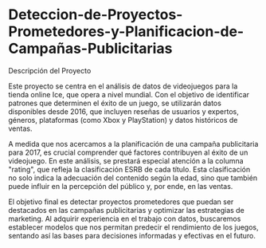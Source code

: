 # Deteccion-de-Proyectos-Prometedores-y-Planificacion-de-Campañas-Publicitarias

Descripción del Proyecto

Este proyecto se centra en el análisis de datos de videojuegos para la tienda online Ice, que opera a nivel mundial. Con el objetivo de identificar patrones que determinen el éxito de un juego, se utilizarán datos disponibles desde 2016, que incluyen reseñas de usuarios y expertos, géneros, plataformas (como Xbox y PlayStation) y datos históricos de ventas.

A medida que nos acercamos a la planificación de una campaña publicitaria para 2017, es crucial comprender qué factores contribuyen al éxito de un videojuego. En este análisis, se prestará especial atención a la columna "rating", que refleja la clasificación ESRB de cada título. Esta clasificación no solo indica la adecuación del contenido según la edad, sino que también puede influir en la percepción del público y, por ende, en las ventas.

El objetivo final es detectar proyectos prometedores que puedan ser destacados en las campañas publicitarias y optimizar las estrategias de marketing. Al adquirir experiencia en el trabajo con datos, buscaremos establecer modelos que nos permitan predecir el rendimiento de los juegos, sentando así las bases para decisiones informadas y efectivas en el futuro.
